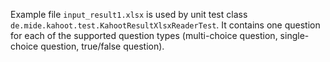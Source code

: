 
Example file `input_result1.xlsx` is used by unit test class `de.mide.kahoot.test.KahootResultXlsxReaderTest`. It contains one question for each of the supported question types (multi-choice question, single-choice question, true/false question).
